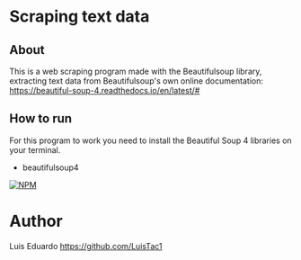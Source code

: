 # Scraping text data

## About
This is a web scraping program made with the Beautifulsoup library, extracting text data from Beautifulsoup's own online documentation: https://beautiful-soup-4.readthedocs.io/en/latest/#

## How to run
For this program to work you need to install the Beautiful Soup 4 libraries on your terminal.
- beautifulsoup4

[![NPM](https://img.shields.io/npm/l/react)](https://github.com/LuisTac1/Text-scraping/blob/main/LICENSE) 

# Author
Luis Eduardo
https://github.com/LuisTac1
